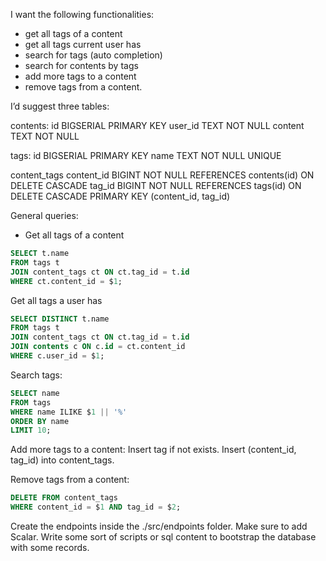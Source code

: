 I want the following functionalities: 
- get all tags of a content
- get all tags current user has 
- search for tags (auto completion) 
- search for contents by tags
- add more tags to a content 
- remove tags from a content.

I’d suggest three tables:

contents:
id        BIGSERIAL PRIMARY KEY
user_id   TEXT NOT NULL
content   TEXT NOT NULL


tags:
id    BIGSERIAL PRIMARY KEY
name  TEXT NOT NULL UNIQUE


content_tags
content_id BIGINT NOT NULL REFERENCES contents(id) ON DELETE CASCADE
tag_id     BIGINT NOT NULL REFERENCES tags(id) ON DELETE CASCADE
PRIMARY KEY (content_id, tag_id)

General queries:
- Get all tags of a content
```sql
SELECT t.name
FROM tags t
JOIN content_tags ct ON ct.tag_id = t.id
WHERE ct.content_id = $1;
```

Get all tags a user has
```sql
SELECT DISTINCT t.name
FROM tags t
JOIN content_tags ct ON ct.tag_id = t.id
JOIN contents c ON c.id = ct.content_id
WHERE c.user_id = $1;
```

Search tags:
```sql
SELECT name
FROM tags
WHERE name ILIKE $1 || '%'
ORDER BY name
LIMIT 10;
```

Add more tags to a content:
Insert tag if not exists.
Insert (content_id, tag_id) into content_tags.

Remove tags from a content:
```sql
DELETE FROM content_tags
WHERE content_id = $1 AND tag_id = $2;
```

Create the endpoints inside the ./src/endpoints folder. Make sure to add Scalar.
Write some sort of scripts or sql content to bootstrap the database with some records.